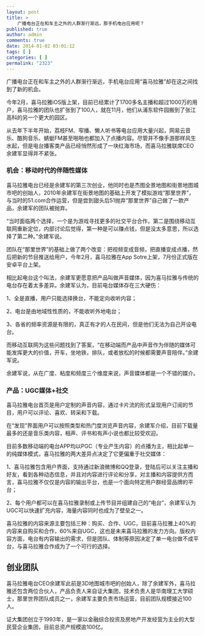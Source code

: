 ```yaml
---
layout: post
title: >
    广播电台正在和车主之外的人群渐行渐远，那手机电台应用呢？
published: true
author: admin
comments: true
date: 2014-01-02 03:01:12
tags: [ ]
categories: [ ]
permalink: "2323"
---
```

广播电台正在和车主之外的人群渐行渐远，手机电台应用“喜马拉雅”却在这之间找到了新的机会。 

今年2月，喜马拉雅iOS版上架，目前已经累计了1700多名主播和超过1000万的用户，喜马拉雅的团队也扩张到了100人，就在11月，他们从浦东软件园搬到了张江高科的另一个更大的园区。

从去年下半年开始，荔枝FM、窄播、懒人听书等电台应用大量兴起，网易云音乐、酷狗音乐、蜻蜓FM甚至啪啪也都加入了点播内容。尽管并不像手游那样风生水起，但是电台播客类产品已经悄然形成了一块红海市场，而喜马拉雅联席CEO余建军显得并不紧张。

### 机会：移动时代的伴随性媒体

喜马拉雅电台已经是余建军的第三次创业，他同时也是杰图全景地图和街景地图城市吧的创始人，2010年余建军在街景地图的基础上开发了模拟游戏“那里世界”，与当时的51.com合作运营，但是尝到甜头后51抛弃“那里世界”自己做了一款产品，余建军的团队被抛弃。

“当时面临两个选择，一个是为游戏寻找更多的社交平台合作，第二是围绕移动互联网重新定位，内部讨论后觉得，第一种是可以赚点钱，但是没太多意思，所以选择了第二种。”余建军说。

团队在“那里世界”的基础上做了两个改变：把视频变成音频，把直播变成点播，然后把新的节目推送给用户，今年2月，喜马拉雅在App Sotre上架，7月份正式版在安卓平台上架。

相比起电台这个叫法，余建军更愿意把产品叫做声音媒体，因为喜马拉雅与传统的电台存在着太多差异。余建军认为，目前电台媒体存在三大硬伤：

1、全是直播，用户只能选择换台，不能定向收听内容；

2、电台是由地域性性质的，不能收听外地电台；

3、各省的频率资源是有限的，真正有才的人在民间，但是他们无法为自己开设电台。

而移动互联网为这些问题找到了答案，“在移动端而产品中声音作为伴随的媒体可能发挥更大的价值，开车，坐地铁，排队，或者放松的时候都需要声音陪伴。”余建军说。

余建军说，从在广度、粘度和频度三个维度来说，声音媒体都是一个不错的媒介。

### 产品：UGC媒体+社交

喜马拉雅电台首页是用户定制的声音内容，通过卡片流的形式呈现用户订阅的节目，用户可以评论、喜欢、转采和下载。

在“发现”界面用户可以按照类型和热门度浏览声音内容，余建军介绍，目前下载量最多的还是音乐类内容，相声、评书和有声小说也都比较受欢迎。

目前多数移动端的电台APP均以PGC（专业产生内容）的点播为主，相比起单一的纯媒体模式，喜马拉雅的两大差异点决定了它更偏重于社交媒体：

1、喜马拉雅包含用户界面，支持通过新浪微博和QQ登录，登陆后可以关注主播和好友，看到各种动态信息，并且对内容进行评论和分享，对主播和内容提供方而言，喜马拉雅不仅仅是内容的输出平台，也是一个面向特定用户群经营品牌的平台；

2、每个用户都可以在喜马拉雅录制或上传节目并组建自己的“电台”，余建军认为UGC可以快速扩充内容，海量内容同时也成为了壁垒之一。

喜马拉雅的内容来源主要包括三种：购买、合作、UGC，目前喜马拉雅上40%的内容来自购买和合作，60%来自UGC，这也是未来喜马拉雅的发力方向。版权内容方面，电台有内容输出的需求，但是团队、体制等原因决定了单一电台做不成平台，与喜马拉雅合作成为了一个可行的选择。  

## 创业团队

喜马拉雅电台CEO余建军此前是3D地图城市吧的创始人，除了余建军外，喜马拉雅还包含两位合伙人，产品负责人来自证大集团，技术负责人是华南理工大学硕士，那里世界团队成员之一，余建军主要负责市场运营，目前团队规模接近100人。

证大集团创立于1993年，是一家以金融综合投资及房地产开发经营为主业的大型民营企业集团，目前总资产规模逾100亿。